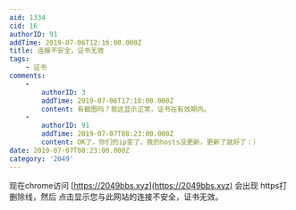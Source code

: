 ```yaml
---
aid: 1334
cid: 16
authorID: 91
addTime: 2019-07-06T12:16:00.000Z
title: 连接不安全，证书无效
tags:
    - 证书
comments:
    -
        authorID: 3
        addTime: 2019-07-06T17:18:00.000Z
        content: 有截图吗？我这显示正常，证书在有效期内。
    -
        authorID: 91
        addTime: 2019-07-07T08:23:00.000Z
        content: OK了，你们的ip变了，我的hosts没更新，更新了就好了：）
date: 2019-07-07T08:23:00.000Z
category: '2049'
---
```


现在chrome访问 [https://2049bbs.xyz](https://2049bbs.xyz) 会出现 https打删除线，然后 点击显示您与此网站的连接不安全，证书无效。

